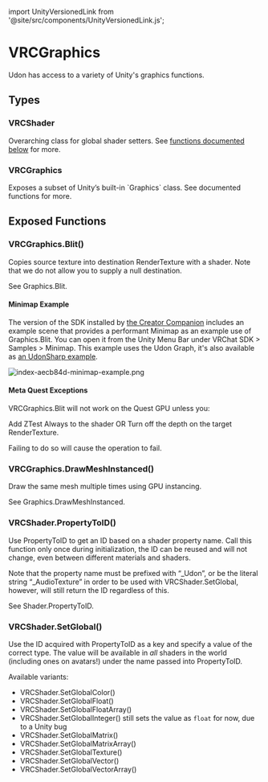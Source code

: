 import UnityVersionedLink from '@site/src/components/UnityVersionedLink.js';

# VRCGraphics

Udon has access to a variety of Unity's graphics functions.

## Types

### VRCShader

Overarching class for global shader setters. See [functions documented below](#vrcshaderpropertytoid) for more.

### VRCGraphics

Exposes a subset of Unity’s built-in \`Graphics\` class. See documented functions for more.

## Exposed Functions

### VRCGraphics.Blit()

Copies source texture into destination RenderTexture with a shader. Note that we do not allow you to supply a null destination.

See <UnityVersionedLink versionKey="minor" url="https://docs.unity3d.com/<VERSION>/Documentation/ScriptReference/Graphics.Blit.html">Graphics.Blit</UnityVersionedLink>.

#### Minimap Example
The version of the SDK installed by [the Creator Companion](https://vcc.docs.vrchat.com) includes an example scene that provides a performant Minimap as an example use of Graphics.Blit. You can open it from the Unity Menu Bar under VRChat SDK > Samples > Minimap. This example uses the Udon Graph, it's also available as [an UdonSharp example](https://assets.vrchat.com/sdkExamples/com.vrchat-examples.minimap-1.0.0.unitypackage).

![index-aecb84d-minimap-example.png](/img/worlds/index-aecb84d-minimap-example.png)

#### Meta Quest Exceptions

VRCGraphics.Blit will not work on the Quest GPU unless you:

Add ZTest Always to the shader
OR
Turn off the depth on the target RenderTexture.

Failing to do so will cause the operation to fail.

### VRCGraphics.DrawMeshInstanced()

Draw the same mesh multiple times using GPU instancing.

See <UnityVersionedLink versionKey="minor" url="https://docs.unity3d.com/<VERSION>/Documentation/ScriptReference/Graphics.DrawMeshInstanced.html">Graphics.DrawMeshInstanced</UnityVersionedLink>.

### VRCShader.PropertyToID()

Use PropertyToID to get an ID based on a shader property name. Call this function only once during initialization, the ID can be reused and will not change, even between different materials and shaders.

Note that the property name must be prefixed with “\_Udon”, or be the literal string “\_AudioTexture” in order to be used with VRCShader.SetGlobal, however, will still return the ID regardless of this.

See <UnityVersionedLink versionKey="minor" url="https://docs.unity3d.com/<VERSION>/Documentation/ScriptReference/Shader.PropertyToID.html">Shader.PropertyToID</UnityVersionedLink>.

### VRCShader.SetGlobal()

Use the ID acquired with PropertyToID as a key and specify a value of the correct type. The value will be available in _all_ shaders in the world (including ones on avatars!) under the name passed into PropertyToID.

Available variants:

  * VRCShader.SetGlobalColor()
  * VRCShader.SetGlobalFloat()
  * VRCShader.SetGlobalFloatArray()
  * VRCShader.SetGlobalInteger() still sets the value as `float` for now, due to a Unity bug
  * VRCShader.SetGlobalMatrix()
  * VRCShader.SetGlobalMatrixArray()
  * VRCShader.SetGlobalTexture()
  * VRCShader.SetGlobalVector()
  * VRCShader.SetGlobalVectorArray()